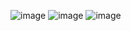 


![image](https://github.com/aldihutasoit/MenejemenUang/assets/74939053/d9772eba-2d22-48c8-bf4a-d0d095cb2e3c)
![image](https://github.com/aldihutasoit/MenejemenUang/assets/74939053/a88778c1-ae0c-49bd-af02-57a7a46b3cf2)
![image](https://github.com/aldihutasoit/MenejemenUang/assets/74939053/e7fd1258-959e-408e-a345-e08edd45701f)
